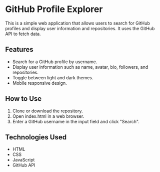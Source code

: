 # GitHub Profile Explorer

This is a simple web application that allows users to search for GitHub profiles and display user information and repositories. It uses the GitHub API to fetch data.

## Features

- Search for a GitHub profile by username.
- Display user information such as name, avatar, bio, followers, and repositories.
- Toggle between light and dark themes.
- Mobile responsive design.

## How to Use

1. Clone or download the repository.
2. Open index.html in a web browser.
3. Enter a GitHub username in the input field and click "Search".

## Technologies Used

- HTML
- CSS
- JavaScript
- GitHub API
